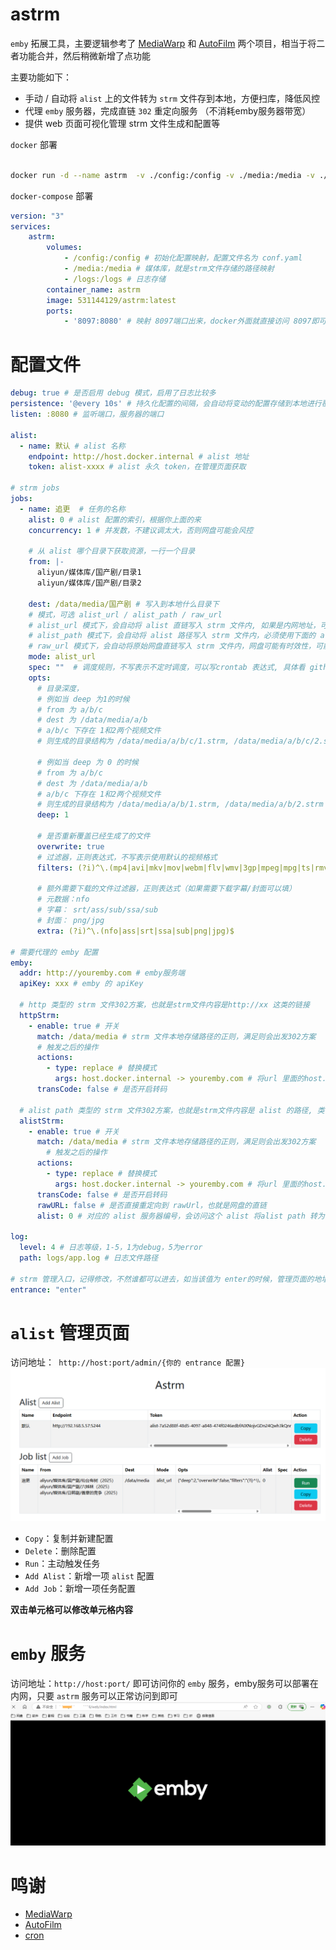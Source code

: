 # astrm
`emby` 拓展工具，主要逻辑参考了 [MediaWarp](https://github.com/Akimio521/MediaWarp) 和 [AutoFilm](https://github.com/Akimio521/AutoFilm) 两个项目，相当于将二者功能合并，然后稍微新增了点功能

主要功能如下：
-  手动 / 自动将 `alist` 上的文件转为 `strm` 文件存到本地，方便扫库，降低风控 
-  代理 `emby` 服务器，完成直链 `302` 重定向服务 （不消耗emby服务器带宽）
-  提供 web 页面可视化管理 strm 文件生成和配置等

`docker` 部署
```bash

docker run -d --name astrm  -v ./config:/config -v ./media:/media -v ./logs:/logs 531144129/astrm -p 8097:8080
```

`docker-compose` 部署
```yaml
version: "3"
services:
    astrm:
        volumes:
            - /config:/config # 初始化配置映射，配置文件名为 conf.yaml
            - /media:/media # 媒体库，就是strm文件存储的路径映射
            - /logs:/logs # 日志存储
        container_name: astrm
        image: 531144129/astrm:latest
        ports:
            - '8097:8080' # 映射 8097端口出来，docker外面就直接访问 8097即可
```

# 配置文件
```yaml
debug: true # 是否启用 debug 模式，启用了日志比较多
persistence: '@every 10s' # 持久化配置的间隔，会自动将变动的配置存储到本地进行覆盖，可以直接写cron表达式, 具体看 github.com/robfig/cron
listen: :8080 # 监听端口，服务器的端口

alist:
  - name: 默认 # alist 名称
    endpoint: http://host.docker.internal # alist 地址
    token: alist-xxxx # alist 永久 token，在管理页面获取

# strm jobs
jobs:
  - name: 追更  # 任务的名称
    alist: 0 # alist 配置的索引，根据你上面的来
    concurrency: 1 # 并发数，不建议调太大，否则网盘可能会风控
    
    # 从 alist 哪个目录下获取资源，一行一个目录
    from: |- 
      aliyun/媒体库/国产剧/目录1
      aliyun/媒体库/国产剧/目录2
      
    dest: /data/media/国产剧 # 写入到本地什么目录下
    # 模式，可选 alist_url / alist_path / raw_url
    # alist_url 模式下，会自动将 alist 直链写入 strm 文件内, 如果是内网地址，可以使用下面的 httpStrm 配置
    # alist_path 模式下，会自动将 alist 路径写入 strm 文件内，必须使用下面的 alistStrm 配置
    # raw_url 模式下，会自动将原始网盘直链写入 strm 文件内，网盘可能有时效性，可能会过期
    mode: alist_url 
    spec: ""  # 调度规则，不写表示不定时调度，可以写crontab 表达式, 具体看 github.com/robfig/cron
    opts:
      # 目录深度，
      # 例如当 deep 为1的时候
      # from 为 a/b/c 
      # dest 为 /data/media/a/b
      # a/b/c 下存在 1和2两个视频文件
      # 则生成的目录结构为 /data/media/a/b/c/1.strm, /data/media/a/b/c/2.strm

      # 例如当 deep 为 0 的时候
      # from 为 a/b/c 
      # dest 为 /data/media/a/b
      # a/b/c 下存在 1和2两个视频文件
      # 则生成的目录结构为 /data/media/a/b/1.strm, /data/media/a/b/2.strm
      deep: 1 
      
      # 是否重新覆盖已经生成了的文件
      overwrite: true
      # 过滤器，正则表达式，不写表示使用默认的视频格式
      filters: (?i)^\.(mp4|avi|mkv|mov|webm|flv|wmv|3gp|mpeg|mpg|ts|rmvb)$
      
      # 额外需要下载的文件过滤器，正则表达式（如果需要下载字幕/封面可以填）
      # 元数据：nfo
      # 字幕： srt/ass/sub/ssa/sub
      # 封面： png/jpg
      extra: (?i)^\.(nfo|ass|srt|ssa|sub|png|jpg)$

# 需要代理的 emby 配置
emby:
  addr: http://youremby.com # emby服务端
  apiKey: xxx # emby 的 apiKey
  
  # http 类型的 strm 文件302方案，也就是strm文件内容是http://xx 这类的链接
  httpStrm:
    - enable: true # 开关
      match: /data/media # strm 文件本地存储路径的正则，满足则会出发302方案
      # 触发之后的操作
      actions:
        - type: replace # 替换模式
          args: host.docker.internal -> youremby.com # 将url 里面的host.docker.internal替换为youremby.com
      transCode: false # 是否开启转码
  
  # alist path 类型的 strm 文件302方案，也就是strm文件内容是 alist 的路径, 类似 /aliyun/xxx
  alistStrm:
    - enable: true # 开关
      match: /data/media # strm 文件本地存储路径的正则，满足则会出发302方案
        # 触发之后的操作
      actions:
        - type: replace # 替换模式
          args: host.docker.internal -> youremby.com # 将url 里面的host.docker.internal替换为youremby.com
      transCode: false # 是否开启转码
      rawURL: false # 是否直接重定向到 rawUrl，也就是网盘的直链
      alist: 0 # 对应的 alist 服务器编号，会访问这个 alist 将alist path 转为直链

log:
  level: 4 # 日志等级，1-5，1为debug，5为error
  path: logs/app.log # 日志文件路径

# strm 管理入口，记得修改，不然谁都可以进去，如当该值为 enter的时候，管理页面的地址就是 http://host:port/admin/enter
entrance: "enter" 


```

# `alist` 管理页面
访问地址：` http://host:port/admin/{你的 entrance 配置}`
![img.png](web/static/img.png)
- `Copy`：复制并新建配置
- `Delete`：删除配置
- `Run`：主动触发任务
- `Add Alist`：新增一项 `alist` 配置
- `Add Job`：新增一项任务配置

**双击单元格可以修改单元格内容**

# `emby` 服务
访问地址：`http://host:port/` 即可访问你的 `emby` 服务，emby服务可以部署在内网，只要 `astrm` 服务可以正常访问到即可
![img_1.png](web/static/img_1.png)

# 鸣谢
- [MediaWarp](https://github.com/Akimio521/MediaWarp)
- [AutoFilm](https://github.com/Akimio521/AutoFilm)
- [cron]([https://github.com/Akimio521/AutoFilm](https://github.com/robfig/cron))
